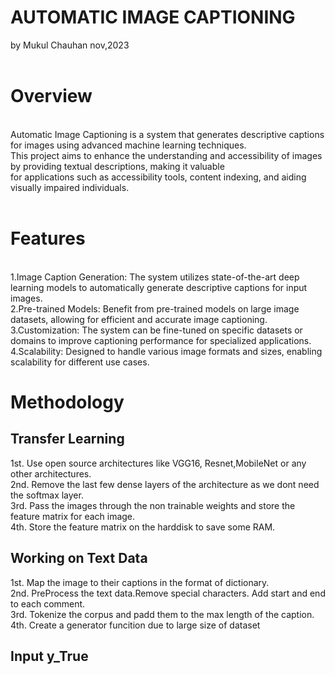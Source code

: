 # AUTOMATIC IMAGE CAPTIONING
by Mukul Chauhan nov,2023
</br>
</br>
 # Overview
</br>
Automatic Image Captioning is a system that generates descriptive captions for images using advanced machine learning techniques. 
</br>
This project aims to enhance the understanding and accessibility of images by providing textual descriptions, making it valuable 
</br>
for applications such as accessibility tools, content indexing, and aiding visually impaired individuals.
</br>
</br>

# Features
</br>
1.Image Caption Generation: The system utilizes state-of-the-art deep learning models to automatically generate descriptive captions for input images.
</br>
2.Pre-trained Models: Benefit from pre-trained models on large image datasets, allowing for efficient and accurate image captioning.
</br>
3.Customization: The system can be fine-tuned on specific datasets or domains to improve captioning performance for specialized applications.
</br>
4.Scalability: Designed to handle various image formats and sizes, enabling scalability for different use cases.

# Methodology
## Transfer Learning
1st. Use open source architectures like VGG16, Resnet,MobileNet or any other architectures.<br>
2nd. Remove the last few dense layers of the architecture as we dont need the softmax layer.<br>
3rd. Pass the images through the non trainable weights and store the feature matrix for each image.<br>
4th. Store the feature matrix on the harddisk to save some RAM.

## Working on Text Data
1st. Map the image to their captions in the format of dictionary.<br>
2nd. PreProcess the text data.Remove special characters. Add start and end to each comment.<br>
3rd. Tokenize the corpus and padd them to the max length of the caption.<br>
4th. Create a generator funcition due to large size of dataset<br>

## Input                            y_True
<start>
<start this >                       <is>
<start this is>                     <a>
<start this is a>                   <beautiful>
<start this is a beautiful>         <day>
<start this is a beautiful day>     <end>
<start this is a beautiful day end>

